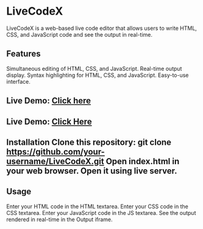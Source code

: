 # LiveCodeX

LiveCodeX is a web-based live code editor that allows users to write HTML, CSS, and JavaScript code and see the output in real-time.

## Features

Simultaneous editing of HTML, CSS, and JavaScript. Real-time output display. Syntax highlighting for HTML, CSS, and JavaScript. Easy-to-use interface.

## Live Demo: [Click here](https://ritammaity55.github.io/LiveCodeX/)

## Live Demo: <a href="https://ritammaity55.github.io/LiveCodeX/" target="_blank">Click Here</a>



## Installation Clone this repository: git clone https://github.com/your-username/LiveCodeX.git Open index.html in your web browser. Open it using live server.

## Usage

Enter your HTML code in the HTML textarea. Enter your CSS code in the CSS textarea. Enter your JavaScript code in the JS textarea. See the output rendered in real-time in the Output iframe.